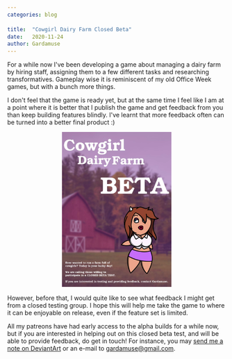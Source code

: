 ```yaml
---
categories: blog

title:  "Cowgirl Dairy Farm Closed Beta"
date:   2020-11-24
author: Gardamuse
---
```


For a while now I've been developing a game about managing a dairy farm by hiring staff, assigning them to a few different tasks and researching transformatives. Gameplay wise it is reminiscent of my old Office Week games, but with a bunch more things.

I don't feel that the game is ready yet, but at the same time I feel like I am at a point where it is better that I publish the game and get feedback from you than keep building features blindly. I've learnt that more feedback often can be turned into a better final product :)

<p style="text-align:center;"><img src="/assets/milkfarm-beta-poster.webp" style="width: 50%;"></p>

However, before that, I would quite like to see what feedback I might get from a closed testing group. I hope this will help me take the game to where it can be enjoyable on release, even if the feature set is limited.

All my patreons have had early access to the alpha builds for a while now, but if you are interested in helping out on this closed beta test, and will be able to provide feedback, do get in touch! For instance, you may [send me a note on DeviantArt](https://www.deviantart.com/gardamuse) or an e-mail to [gardamuse@gmail.com](mailto:gardamuse@gmail.com).
